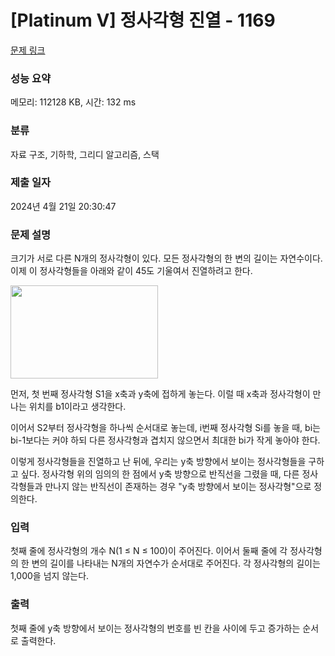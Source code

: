 # [Platinum V] 정사각형 진열 - 1169 

[문제 링크](https://www.acmicpc.net/problem/1169) 

### 성능 요약

메모리: 112128 KB, 시간: 132 ms

### 분류

자료 구조, 기하학, 그리디 알고리즘, 스택

### 제출 일자

2024년 4월 21일 20:30:47

### 문제 설명

<p>크기가 서로 다른 N개의 정사각형이 있다. 모든 정사각형의 한 변의 길이는 자연수이다. 이제 이 정사각형들을 아래와 같이 45도 기울여서 진열하려고 한다.</p>

<p><img alt="" height="149" src="https://www.acmicpc.net/upload/201003/sq.JPG" width="236"></p>

<p>먼저, 첫 번째 정사각형 S1을 x축과 y축에 접하게 놓는다. 이럴 때 x축과 정사각형이 만나는 위치를 b1이라고 생각한다.</p>

<p>이어서 S2부터 정사각형을 하나씩 순서대로 놓는데, i번째 정사각형 Si를 놓을 때, bi는 bi-1보다는 커야 하되 다른 정사각형과 겹치지 않으면서 최대한 bi가 작게 놓아야 한다.</p>

<p>이렇게 정사각형들을 진열하고 난 뒤에, 우리는 y축 방향에서 보이는 정사각형들을 구하고 싶다. 정사각형 위의 임의의 한 점에서 y축 방향으로 반직선을 그렸을 때, 다른 정사각형들과 만나지 않는 반직선이 존재하는 경우 "y축 방향에서 보이는 정사각형"으로 정의한다.</p>

### 입력 

 <p>첫째 줄에 정사각형의 개수 N(1 ≤ N ≤ 100)이 주어진다. 이어서 둘째 줄에 각 정사각형의 한 변의 길이를 나타내는 N개의 자연수가 순서대로 주어진다. 각 정사각형의 길이는 1,000을 넘지 않는다.</p>

### 출력 

 <p>첫째 줄에 y축 방향에서 보이는 정사각형의 번호를 빈 칸을 사이에 두고 증가하는 순서로 출력한다.</p>


